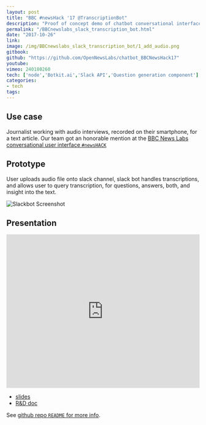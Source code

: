 ```yaml
---
layout: post
title: "BBC #newsHack '17 @TranscriptionBot"
description: "Proof of concept demo of chatbot conversational interface for transcription service."
permalink: "/BBCnewslabs_slack_transcription_bot.html"
date: "2017-10-26"
link: 
image: /img/BBCnewslabs_slack_transcription_bot/1_add_audio.png
gitbook:  
github: "https://github.com/OpenNewsLabs/chatbot_BBCNewsHack17"
youtube: 
vimeo: 240180260
tech: ['node','Botkit.ai','Slack API','Question generation component']
categories:
- tech
tags:
---
```



## Use case
Journalist working with audio interviews, recorded on their smartphone, for a text article. 
Our team got an honorable mention at the [BBC News Labs conversational user interface `#newsHACK`](https://medium.com/bbc-news-labs/12-ideas-from-our-conversational-user-interface-newshack-8c1ef22ff515)

## Prototype
User uploads audio file onto slack channel, slack bot handles transcriptions, and allows user to query transcription, for questions, answers, both, and insight into the text.

![Slackbot Screenshot]({{page.image}})

## Presentation 

<div class="videoWrapper">
	<iframe src="https://player.vimeo.com/video/240180260?title=0&byline=0&portrait=0" width="100%" height="400" frameborder="0" webkitallowfullscreen mozallowfullscreen allowfullscreen></iframe>
</div>


- [slides](https://docs.google.com/presentation/d/1ky52Q9UJ9VV_gl6hKQWBS5GrOIARIqogwSZbkswXcY0/edit?usp=sharing)
- [R&D doc](https://docs.google.com/document/d/1n6B1vyQysIEeDfoDUqnVNzb7RVy_MNuyvrVekLQ0YZ4/edit?usp=sharing)


See [github repo `README` for more info]({{page.github}}).





<!-- ## Screenshots

1_add_audio.png
2_play.png
3_summary.png
transcriptionSlackBotDemo1.gif
transcriptionSlackBotDemo2.gif

## Gifs
 -->

